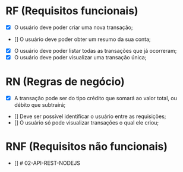 # RF (Requisitos funcionais)

- [x] O usuário deve poder criar uma nova transação;
- [] O usuário deve poder obter um resumo da sua conta;
- [x] O usuário deve poder listar todas as transações que já ocorreram;
- [x] O usuário deve poder visualizar uma transação única;

# RN (Regras de negócio)

- [x] A transação pode ser do tipo crédito que somará ao valor total, ou débito que subtrairá;
- [] Deve ser possível identificar o usuário entre as requisições;
- [] O usuário só pode visualizar transações o qual ele criou;

# RNF (Requisitos não funcionais)

- [] # 02-API-REST-NODEJS
